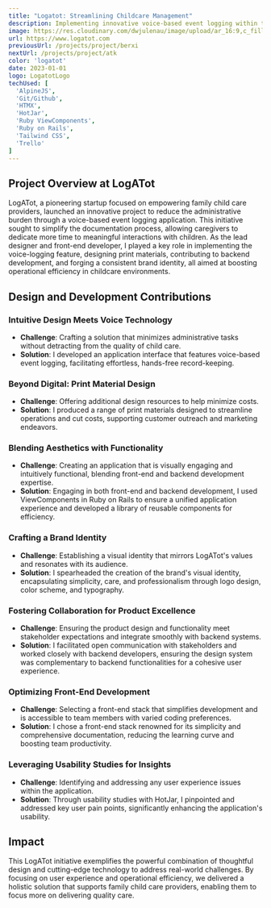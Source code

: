 ```yaml
---
title: "Logatot: Streamlining Childcare Management"
description: Implementing innovative voice-based event logging within the web application to facilitate easier daily management for childcare providers.system appliation.
image: https://res.cloudinary.com/dwjulenau/image/upload/ar_16:9,c_fill,dpr_2.0,f_auto,fl_progressive,q_auto,w_736/v1710941651/josh-portfolio/logatot.jpg
url: https://www.logatot.com
previousUrl: /projects/project/berxi
nextUrl: /projects/project/atk
color: 'logatot'
date: 2023-01-01
logo: LogatotLogo
techUsed: [
  'AlpineJS',
  'Git/Github',
  'HTMX',
  'HotJar',
  'Ruby ViewComponents',
  'Ruby on Rails',
  'Tailwind CSS',
  'Trello'
]
---
```


## Project Overview at LogATot

LogATot, a pioneering startup focused on empowering family child care providers, launched an innovative project to reduce the administrative burden through a voice-based event logging application. This initiative sought to simplify the documentation process, allowing caregivers to dedicate more time to meaningful interactions with children. As the lead designer and front-end developer, I played a key role in implementing the voice-logging feature, designing print materials, contributing to backend development, and forging a consistent brand identity, all aimed at boosting operational efficiency in childcare environments.

## Design and Development Contributions

### Intuitive Design Meets Voice Technology

- **Challenge**: Crafting a solution that minimizes administrative tasks without detracting from the quality of child care.
- **Solution**: I developed an application interface that features voice-based event logging, facilitating effortless, hands-free record-keeping.

### Beyond Digital: Print Material Design

- **Challenge**: Offering additional design resources to help minimize costs.
- **Solution**: I produced a range of print materials designed to streamline operations and cut costs, supporting customer outreach and marketing endeavors.

### Blending Aesthetics with Functionality

- **Challenge**: Creating an application that is visually engaging and intuitively functional, blending front-end and backend development expertise.
- **Solution**: Engaging in both front-end and backend development, I used ViewComponents in Ruby on Rails to ensure a unified application experience and developed a library of reusable components for efficiency.

### Crafting a Brand Identity

- **Challenge**: Establishing a visual identity that mirrors LogATot's values and resonates with its audience.
- **Solution**: I spearheaded the creation of the brand's visual identity, encapsulating simplicity, care, and professionalism through logo design, color scheme, and typography.

### Fostering Collaboration for Product Excellence

- **Challenge**: Ensuring the product design and functionality meet stakeholder expectations and integrate smoothly with backend systems.
- **Solution**: I facilitated open communication with stakeholders and worked closely with backend developers, ensuring the design system was complementary to backend functionalities for a cohesive user experience.

### Optimizing Front-End Development
- **Challenge**: Selecting a front-end stack that simplifies development and is accessible to team members with varied coding preferences.
- **Solution**: I chose a front-end stack renowned for its simplicity and comprehensive documentation, reducing the learning curve and boosting team productivity.

### Leveraging Usability Studies for Insights

- **Challenge**: Identifying and addressing any user experience issues within the application.
- **Solution**: Through usability studies with HotJar, I pinpointed and addressed key user pain points, significantly enhancing the application's usability.

## Impact

This LogATot initiative exemplifies the powerful combination of thoughtful design and cutting-edge technology to address real-world challenges. By focusing on user experience and operational efficiency, we delivered a holistic solution that supports family child care providers, enabling them to focus more on delivering quality care.

